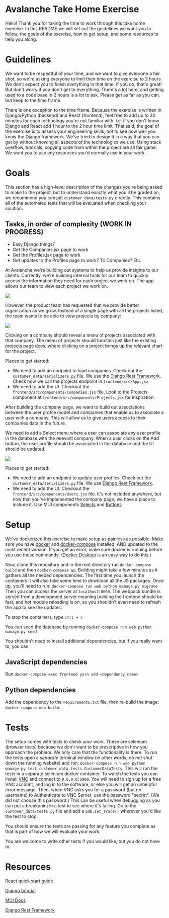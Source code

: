 # Avalanche Take Home Exercise

Hello! Thank you for taking the time to work through this take home exercise. In this
README we will set out the guidelines we want you to follow, the goals of the exercise,
how to get setup, and some resources to help you along.

# Guidelines

We want to be respectful of your time, and we want to give everyone a fair shot, so
we're asking everyone to limit their time on the exercise to 2 hours. We don't expect
you to finish everything in that time. If you do, that's great! But don't worry if
you don't get to everything. There's a lot here, and getting used to a code base
in 2 hours is a lot to ask. Please get as far as you can, but keep to the time frame.

There is one exception to the time frame. Because the exercise is written in Django/Python
(backend) and React (frontend), feel free to add up to 30 minutes for each technology
you're not familiar with. i.e. if you don't know Django and React add 1 hour to the
2 hour time limit. That said, the goal of the exercise is to assess your engineering
skills, not to see how well you know the Django framework. We've tried to design it
in a way that you can get by without knowing all aspects of the technologies we use.
Using stack overflow, tutorials, copying code from within the project are all fair game.
We want you to use any resources you'd normally use in your work.

# Goals

This section has a high-level description of the changes you're being asked to make to the
project, but to understand exactly what you'll be graded on, we recommend you 
consult `customer_data/tests.py` directly. This contains all of the automated
tests that will be evaluated when checking your solution.

## Tasks, in order of complexity (WORK IN PROGRESS)
- Easy Django things?
- Get the Companies.jsx page to work
- Get the Profiles.jsx page to work
- Get updates to the Profiles page to work? To Companies? Etc.


At Avalanche we're building out systems to help us provide insights to our clients.
Currently, we're building internal tools for our team to quickly access the information
they need for each project we work on. The app allows our team to view each project we work on.

![](readme_images/ProjectsView.png)

However, the product team has requested that
we provide better organization as we grow. Instead of a single page with all the projects
listed, the team wants to be able to view projects by company:

![](readme_images/CompaniesView.png)

Clicking on a company should reveal a menu of projects associated with that company.
The menu of projects should function just like the existing projects page does,
where clicking on a project brings up the relevant chart for the project.

Places to get started:
- We need to add an endpoint to load companies. Check out the `customer_data/serializers.py` file.
We use the [Django Rest Framework](https://www.django-rest-framework.org/api-guide/serializers/#serializers). Check how we call the projects endpoint in `frontend/src/App.jsx`
- We need to add the UI. Checkout the `frontend/src/components/Companies.jsx` file.
Look to the Projects component at `frontend/src/components/Projects.jsx` for inspiration.

After building the company page, we want to build out associations between the user profile model
and companies that enable us to associate a user with a company. This will allow us
to give users access to their companies data in the future.

We need to add a Select menu where a user can associate any user profile in the database
with the relevant company. When a user clicks on the Add button, the user profile should
be associated in the database and the UI should be updated.

![](readme_images/AddUser.gif)

Places to get started:
- We need to add an endpoint to update user profiles. Check out the `customer_data/serializers.py` file.
We use [Django Rest Framework](https://www.django-rest-framework.org/api-guide/serializers/#serializers).
- We need to add the UI. Checkout the `frontend/src/components/Users.jsx` file. It's not included anywhere,
but now that you've implemented the company page, we have a place to include it. Use MUI components
[Selects](https://material-ui.com/components/selects/) and [Buttons](https://material-ui.com/components/buttons/)

# Setup

We've dockerized this exercise to make setup as painless as possible. Make sure you have [docker](https://docs.docker.com/get-started/#install-docker-desktop)
and [docker-compose](https://docs.docker.com/compose/install/) installed, AND updated to the most recent version. If you get an error, make sure docker is running before you use these commands. ([Docker Desktop](https://hub.docker.com/editions/community/docker-ce-desktop-mac) is an easy way to do this.)

Now, clone this repository and in the root directory run `docker-compose build` and then
`docker-compose up`. Building might take a few minutes as it gathers all the needed dependencies. The first time you launch the containers it will also take some time to download all the JS packages.
Once up, you'll need to run: `docker-compose run web python manage.py migrate`
Then you can access the server at `localhost:8000`. The webpack bundle is served
from a development server meaning building the frontend should be fast, and hot module
reloading is on, so you shouldn't even need to refresh the app to see the updates.

To stop the containers, type `ctrl + c`

You can seed the database by running `docker-compose run web python manage.py seed`

You shouldn't need to install additional dependencies, but if you really want to, you can.

## JavaScript dependencies
Run `docker-compose exec frontend yarn add <dependency name>`

## Python dependencies
Add the dependency to the `requirements.txt` file, then re-build the image:
`docker-compose web build`.

# Tests

The setup comes with tests to check your work. These are selenium (browser tests)
because we don't want to be prescriptive in how you approach the problem. We only
care that the functionality is there. To run the tests open a _separate_ terminal window
(in other words, do _not_ shut down the running website) and run:
`docker-compose run web python manage.py test customer_data.tests.CustomerDataTests`.
This will run the tests in a separate selenium docker container. To watch the
tests you can install [VNC](https://www.realvnc.com/en/connect/download/viewer/) and
connect to `0.0.0.0:5900`. You will need to sign up for a free VNC account, and 
log in to the software, or else you will get an unhelpful error message.
Then, when VNC asks you for a password (but no username) to 
Authenticate to VNC Server, use the password "secret". (We did not choose this password.)
This can be useful when debugging as you can put a breakpoint
in a test to see where it's failing. Go to the `customer_data/tests.py` file and
add a `pdb.set_trace()` wherever you'd like the test to stop.

You should ensure the tests are passing for any feature you complete as that is
part of how we will evaluate your work.

You are welcome to write other tests if you would like, but you do not have to.

# Resources

[React quick start guide](https://reactjs.org/docs/hello-world.html)

[Django tutorial](https://docs.djangoproject.com/en/2.2/intro/tutorial01/)

[MUI Docs](https://material-ui.com/)

[Django Rest Framework](https://www.django-rest-framework.org/api-guide/serializers/#serializers)
